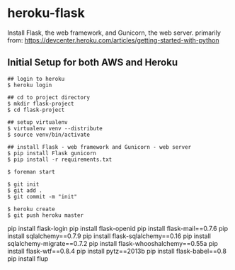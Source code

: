 heroku-flask
====================
Install Flask, the web framework, and Gunicorn, the web server.
primarily from: https://devcenter.heroku.com/articles/getting-started-with-python

Initial Setup for both AWS and Heroku 
-----
	## login to heroku 
	$ heroku login
	
	## cd to project directory 
	$ mkdir flask-project
	$ cd flask-project
	
	## setup virtualenv
	$ virtualenv venv --distribute
	$ source venv/bin/activate
	
	## install Flask - web framework and Gunicorn - web server 
	$ pip install Flask gunicorn
	$ pip install -r requirements.txt
	
	$ foreman start
	
	$ git init
	$ git add .
	$ git commit -m "init"
	
	$ heroku create
	$ git push heroku master
	
pip install flask-login
pip install flask-openid
pip install flask-mail==0.7.6
pip install sqlalchemy==0.7.9
pip install flask-sqlalchemy==0.16
pip install sqlalchemy-migrate==0.7.2
pip install flask-whooshalchemy==0.55a
pip install flask-wtf==0.8.4
pip install pytz==2013b
pip install flask-babel==0.8
pip install flup	
